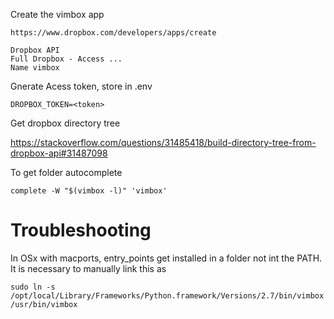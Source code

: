 Create the vimbox app

    https://www.dropbox.com/developers/apps/create

    Dropbox API
    Full Dropbox - Access ...
    Name vimbox

Gnerate Acess token, store in .env

    DROPBOX_TOKEN=<token>

Get dropbox directory tree

https://stackoverflow.com/questions/31485418/build-directory-tree-from-dropbox-api#31487098

To get folder autocomplete

    complete -W "$(vimbox -l)" 'vimbox'

# Troubleshooting

In OSx with macports, entry_points get installed in a folder not int the PATH.
It is necessary to manually link this as 

    sudo ln -s /opt/local/Library/Frameworks/Python.framework/Versions/2.7/bin/vimbox /usr/bin/vimbox

